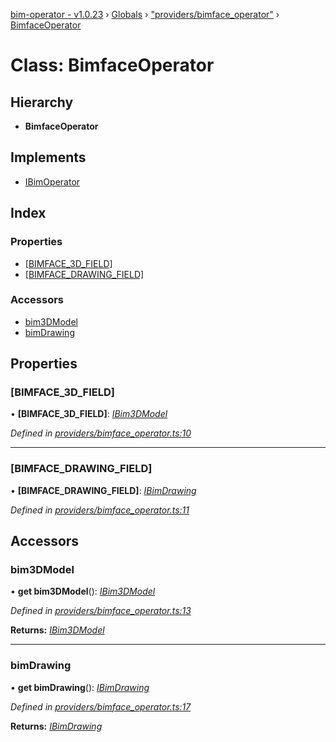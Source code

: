 [bim-operator - v1.0.23](../README.md) › [Globals](../globals.md) › ["providers/bimface_operator"](../modules/_providers_bimface_operator_.md) › [BimfaceOperator](_providers_bimface_operator_.bimfaceoperator.md)

# Class: BimfaceOperator

## Hierarchy

* **BimfaceOperator**

## Implements

* [IBimOperator](../interfaces/_interface_.ibimoperator.md)

## Index

### Properties

* [[BIMFACE_3D_FIELD]](_providers_bimface_operator_.bimfaceoperator.md#[bimface_3d_field])
* [[BIMFACE_DRAWING_FIELD]](_providers_bimface_operator_.bimfaceoperator.md#[bimface_drawing_field])

### Accessors

* [bim3DModel](_providers_bimface_operator_.bimfaceoperator.md#bim3dmodel)
* [bimDrawing](_providers_bimface_operator_.bimfaceoperator.md#bimdrawing)

## Properties

###  [BIMFACE_3D_FIELD]

• **[BIMFACE_3D_FIELD]**: *[IBim3DModel](../interfaces/_interface_.ibim3dmodel.md)*

*Defined in [providers/bimface_operator.ts:10](https://github.com/youkaisteve/bim-operator/blob/3c56b33/src/providers/bimface_operator.ts#L10)*

___

###  [BIMFACE_DRAWING_FIELD]

• **[BIMFACE_DRAWING_FIELD]**: *[IBimDrawing](../interfaces/_interface_.ibimdrawing.md)*

*Defined in [providers/bimface_operator.ts:11](https://github.com/youkaisteve/bim-operator/blob/3c56b33/src/providers/bimface_operator.ts#L11)*

## Accessors

###  bim3DModel

• **get bim3DModel**(): *[IBim3DModel](../interfaces/_interface_.ibim3dmodel.md)*

*Defined in [providers/bimface_operator.ts:13](https://github.com/youkaisteve/bim-operator/blob/3c56b33/src/providers/bimface_operator.ts#L13)*

**Returns:** *[IBim3DModel](../interfaces/_interface_.ibim3dmodel.md)*

___

###  bimDrawing

• **get bimDrawing**(): *[IBimDrawing](../interfaces/_interface_.ibimdrawing.md)*

*Defined in [providers/bimface_operator.ts:17](https://github.com/youkaisteve/bim-operator/blob/3c56b33/src/providers/bimface_operator.ts#L17)*

**Returns:** *[IBimDrawing](../interfaces/_interface_.ibimdrawing.md)*

